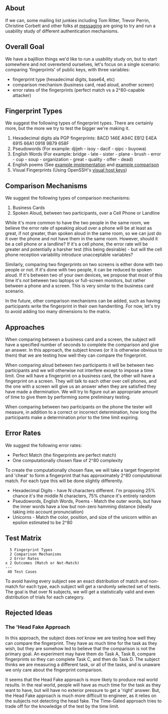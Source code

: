 ## About

If we can, some mailing list junkies including Tom Ritter, Trevor Perrin, Christine Corbett and other folks at [messaging](http://moderncrypto.org/) are going to try and run a usability study of different authentication mechanisms.

## Overall Goal

We have a bajillion things we'd like to run a usability study on, but to start somewhere and not overextend ourselves, let's focus on a single scenario: comparing 'fingerprints' of public keys, with three variables:
 - fingerprint type (hexadecimal digits, base64, etc)
 - comparison mechanism (business card, read aloud, another screen) 
 - error rates of the fingerprints (perfect match vs a 2^80-capable attacker)

## Fingerprint Types

We suggest the following types of fingerprint types.  There are certainly more, but the more we try to test the bigger we're making it.

 1. Hexadecimal digits ala PGP fingerprints: 8ACD 146E A94C EB12 E4EA  6915 66A1 0918 9B79 658F
 2. Pseudowords (For example: djijeh - isoy - dacif - qipc - buyowa)
 3. English Words (For example: bridge - late - sister - plane - brush - error - cup - soup - organization - great - quality - offer - dead)
 4. English poems (See [example implementation](https://github.com/akwizgran/basic-english) and [example comparison](https://moderncrypto.org/mail-archive/messaging/2014/000125.html)
 5. Visual Fingerprints (Using OpenSSH's [visual host keys](http://www.kcbug.org/?p=18))

## Comparison Mechanisms

We suggest the following types of comparison mechanisms:

 1. Business Cards
 2. Spoken Aloud, between two participants, over a Cell Phone or Landline

While it's more common to have the two people in the same room, we believe the error rate of speaking aloud over a phone will be at least as great, if not greater, than spoken aloud in the same room, so we can just do it over the phone and not have them in the same room.  However, should it be a cell phone or a landline? If it's a cell phone, the error rate will be greater and potentially a harsher test (this being desirable) - but will the cell phone reception variability introduce unacceptable variables?

Similarly, comparing two fingerprints on two screens is either done with two people or not. If it's done with two people, it can be reduced to spoken aloud.  If it's between two of your own devices, we propose that most of this time it's _not_ between two laptops or full-screen monitors, but rather between a phone and a screen.  This is very similar to the business card scenario.  

In the future, other comparison mechanisms can be added, such as having participants write the fingerprint in their own handwriting. For now, let's try to avoid adding too many dimensions to the matrix.

## Approaches

When comparing between a business card and a screen, the subject will have a specified number of seconds to complete the comparison and give an answer. In this approach, the subject knows (or it is otherwise obvious to them) that we are testing how well they can compare the fingerprint. 

When comparing aloud between two participants it will be between two participants and we will otherwise not interfere except to impose a time limit. One will have a fingerprint on a business card, the other will have a fingerprint on a screen. They will talk to each other over cell phones, and the one with a screen will give us an answer when they are satisfied they have made a dtermination.  We will try to figure out an appropriate amount of time to give them by performing some preliminary testing.

When comparing between two participants on the phone the tester will measure, in addition to a correct or incorrect determination, how long the participants make a determination prior to the time limit expiring.

## Error Rates

We suggest the following error rates:

 - Perfect Match (the fingerprints are perfect match)
 - One computationally chosen flaw of 2^80 complexity

To create the computationally chosen flaw, we will take a target fingerprint and 'cheat' to form a fingerprint that has approximately 2^80 computational match.  For each type this will be done slightly differently.

 - Hexadecimal Digits - have N characters different. I'm proposing 25% chance it's the middle N characters, 75% chance it's entirely random 
 - Pseudowords, English Words, Poems - Match the outer words, but have the inner words have a low but non-zero hamming distance (ideally taking into account pronunciation)
 - Unicorns - Match the color, position, and size of the unicorn within an epsilon estimated to be 2^80

## Test Matrix

      5 Fingerprint Types
      2 Comparison Mechanisms
      2 Error Rates
    x 2 Outcomes (Match or Not-Match)
    ---
     40 Test Cases

To avoid having every subject see an exact distribution of match and non-match for each type, each subject will get a randomly selected set of tests. The goal is that over N subjects, we will get a statistically valid and even distribution of trials for each category.
     
## Rejected Ideas

### The 'Head Fake Approach

In this approach, the subject does _not_ know we are testing how well they can compare the fingerprint. They have as much time for the task as they wish, but they are somehow led to believe that the comparison is not the primary goal. An experiment may have them do Task A, Task B, compare fingerprints so they can complete Task C, and then do Task D. The subject thinks we are measuring a different task, or all of the tasks, and is unaware we only care about the fingerprint comparison.

It seems that the Head Fake approach is more likely to produce real world results. In the real world, people will have as much time for the task as they want to have, but will have no exterior pressure to get a 'right' answer.  But, the Head Fake approach is much more difficult to engineer, as it relies on the subjects not detecting the head fake.  The Time-Gated approach tries to trade off for the knowledge of the test by the time limit.  
